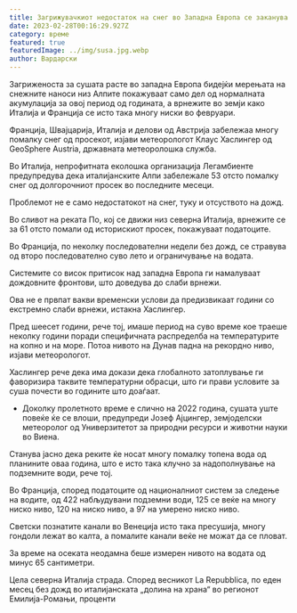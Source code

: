 ```yaml
---
title: Загрижувачкиот недостаток на снег во Западна Европа се заканува со суша
date: 2023-02-28T00:16:29.927Z
category: време
featured: true
featuredImage: ../img/susa.jpg.webp
author: Вардарски
---
```


Загриженоста за сушата расте во западна Европа бидејќи мерењата на снежните наноси низ Алпите покажуваат само дел од нормалната акумулација за овој период од годината, а врнежите во земји како Италија и Франција се исто така многу ниски во февруари.

Франција, Швајцарија, Италија и делови од Австрија забележаа многу помалку снег од просекот, изјави метеорологот Клаус Хаслингер од GeoSphere Austria, државната метеоролошка служба.

Во Италија, непрофитната еколошка организација Легамбиенте предупредува дека италијанските Алпи забележале 53 отсто помалку снег од долгорочниот просек во последните месеци.

Проблемот не е само недостатокот на снег, туку и отсуството на дожд.

Во сливот на реката По, кој се движи низ северна Италија, врнежите се за 61 отсто помали од историскиот просек, покажуваат податоците.

Во Франција, по неколку последователни недели без дожд, се стравува од второ последователно суво лето и ограничување на водата.

Системите со висок притисок над западна Европа ги намалуваат дождовните фронтови, што доведува до слаби врнежи.

Ова не е првпат вакви временски услови да предизвикаат години со екстремно слаби врнежи, истакна Хаслингер.

Пред шеесет години, рече тој, имаше период на суво време кое траеше неколку години поради специфичната распределба на температурите на копно и на море. Потоа нивото на Дунав падна на рекордно ниво, изјави метеорологот.

Хаслингер рече дека има докази дека глобалното затоплување ги фаворизира таквите температурни обрасци, што ги прави условите за суша почести во годините што доаѓаат.

- Доколку пролетното време е слично на 2022 година, сушата уште повеќе ќе се влоши, предупреди Јозеф Ајцингер, земјоделски метеоролог од Универзитетот за природни ресурси и животни науки во Виена.

Станува јасно дека реките ќе носат многу помалку топена вода од планините оваа година, што е исто така клучно за надополнување на подземните води, рече тој.

Во Франција, според податоците од националниот систем за следење на водите, од 422 набљудувани подземни води, 125 се веќе на многу ниско ниво, 120 на ниско ниво, а 97 на умерено ниско ниво.

Светски познатите канали во Венеција исто така пресушија, многу гондоли лежат во калта, а помалите канали веќе не можат да се пловат.

За време на осеката неодамна беше измерен нивото на водата од минус 65 сантиметри.

Цела северна Италија страда. Според весникот La Repubblica, по еден месец без дожд во италијанската „долина на храна“ во регионот Емилија-Ромањи, проценти
